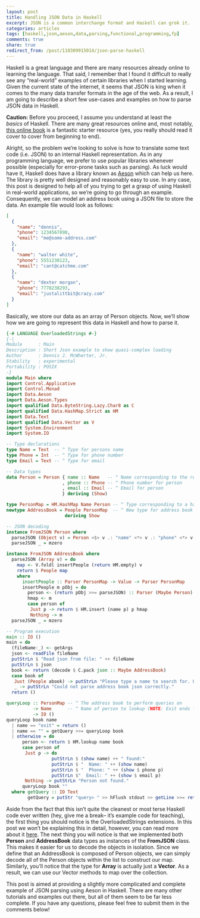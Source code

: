 ```yaml
---
layout: post
title: Handling JSON Data in Haskell
excerpt: JSON is a common interchange format and Haskell can grok it.
categories: articles
tags: [haskell,json,aeson,data,parsing,functional,programming,fp]
comments: true
share: true
redirect_from: /post/110309915014/json-parse-haskell
---
```


<p>Haskell is a great language and there are many resources already online to learning the language. That said, I remember that I found it difficult to really see any &ldquo;real-world&rdquo; examples of certain libraries when I started learning. Given the current state of the internet, it seems that JSON is king when it comes to the many data transfer formats in the age of the web. As a result, I am going to describe a short few use-cases and examples on how to parse JSON data in Haskell.</p><p><b>Caution:</b> Before you proceed, I assume you understand at least the <i>basics</i> of Haskell. There are many great resources online and, most notably, <a href="http://learnyouahaskell.com/" target="_blank">this online book</a> is a fantastic starter resource (yes, you really should read it cover to cover from beginning to end).</p><p>Alright, so the problem we&rsquo;re looking to solve is how to translate some text code (i.e. JSON) to an internal Haskell representation. As in any programming language, we prefer to use popular libraries whenever possible (especially for error-prone tasks such as parsing). As luck would have it, Haskell does have a library known as <a href="https://hackage.haskell.org/package/aeson-0.8.0.2/docs/Data-Aeson.html" target="_blank">Aeson</a> which can help us here. The library is pretty well designed and reasonably easy to use. In any case, this post is designed to help all of you trying to get a grasp of using Haskell in real-world applications, so we&rsquo;re going to go through an example. Consequently, we can model an address book using a JSON file to store the data. An example file would look as follows:</p>

```json
[
  {
    "name": "dennis",
    "phone": 1234567890,
    "email": "me@some-address.com"
  },
  {
    "name": "walter white",
    "phone": 5551230123,
    "email": "cant@catchme.com"
  },
  {
    "name": "dexter morgan",
    "phone": 7778238293,
    "email": "justalittbit@crazy.com"
  }
]
```

<p>Basically, we store our data as an array of Person objects. Now, we&rsquo;ll show how we are going to represent this data in Haskell and how to parse it.</p>

```haskell
{-# LANGUAGE OverloadedStrings #-}
{-|
Module      : Main
Description : Short Json example to show quasi-complex loading
Author      : Dennis J. McWherter, Jr.
Stability   : experimental
Portability : POSIX
-}
module Main where
import Control.Applicative
import Control.Monad
import Data.Aeson
import Data.Aeson.Types
import qualified Data.ByteString.Lazy.Char8 as C
import qualified Data.HashMap.Strict as HM
import Data.Text
import qualified Data.Vector as V
import System.Environment
import System.IO

-- Type declarations
type Name = Text  -- ^ Type for persons name
type Phone = Int  -- ^ Type for phone number
type Email = Text -- ^ Type for email

-- Data types
data Person = Person { name :: Name   -- ^ Name corresponding to the represented person
                     , phone :: Phone -- ^ Phone number for person
                     , email :: Email -- ^ Email for person
                     } deriving (Show)

type PersonMap = HM.HashMap Name Person -- ^ Type corresponding to a hashmap of people
newtype AddressBook = People PersonMap  -- ^ New type for address book (requird to instance FromJSON)
                      deriving Show

-- JSON decoding
instance FromJSON Person where
  parseJSON (Object v) = Person <$> v .: "name" <*> v .: "phone" <*> v .: "email"
  parseJSON _ = mzero

instance FromJSON AddressBook where
  parseJSON (Array v) = do
    map <- V.foldl insertPeople (return HM.empty) v
    return $ People map
    where
      insertPeople :: Parser PersonMap -> Value -> Parser PersonMap
      insertPeople m pObj = do
        person <- (return pObj >>= parseJSON) :: Parser (Maybe Person)
        hmap <- m
        case person of
         Just p -> return $ HM.insert (name p) p hmap
         Nothing -> m
  parseJSON _ = mzero

-- Program execution
main :: IO ()
main = do
  (fileName:_) <- getArgs
  json <- readFile fileName
  putStrLn $ "Read json from file: " ++ fileName
  putStrLn $ json
  book <- return (decode $ C.pack json :: Maybe AddressBook)
  case book of
   Just (People abook) -> putStrLn "Please type a name to search for. Using 'exit' will quit the program." >> queryLoop abook ""
   _ -> putStrLn "Could not parse address book json correctly."
  return ()

queryLoop :: PersonMap -- ^ The address book to perform queries on
          -> Name      -- ^ Name of person to lookup (NOTE: Exit ends loop)
          -> IO ()
queryLoop book name
  | name == "exit" = return ()
  | name == "" = getQuery >>= queryLoop book
  | otherwise = do
      person <- return $ HM.lookup name book
      case person of
       Just p -> do
                 putStrLn $ (show name) ++ " found:"
                 putStrLn $ "  Name: " ++ (show name)
                 putStrLn $ "  Phone: " ++ (show $ phone p)
                 putStrLn $"  Email: " ++ (show $ email p)
       Nothing -> putStrLn "Person not found."
      queryLoop book ""
  where getQuery :: IO Text
        getQuery = putStr "query> " >> hFlush stdout >> getLine >>= return . pack
```

<p>Aside from the fact that this isn&rsquo;t quite the cleanest or most terse Haskell code ever written (hey, give me a break&ndash; it&rsquo;s example code for teaching), the first thing you should notice is the OverloadedStrings extensions. In this post we won&rsquo;t be explaining this in detail, however, you can read more about it <a href="https://www.fpcomplete.com/school/to-infinity-and-beyond/pick-of-the-week/guide-to-ghc-extensions/basic-syntax-extensions#overloadedstrings" target="_blank">here</a>. The next thing you will notice is that we implemented both <b>Person</b> and <b>AddressBook</b> data types as instances of the <b>FromJSON</b> class. This makes it easier for us to decode the objects in isolation. Since we define that an AddressBook is composed of Person objects, we can simply decode all of the Person objects within the list to construct our map. Similarly, you&rsquo;ll notice that the type for <b>Array</b> is actually just a <b>Vector</b>. As a result, we can use our Vector methods to map over the collection.</p><p>This post is aimed at providing a slightly more complicated and complete example of JSON parsing using Aeson in Haskell. There are many other tutorials and examples out there, but all of them seem to be far less complete. If you have any questions, please feel free to submit them in the comments below!</p>
